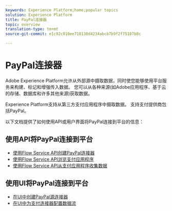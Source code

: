 ```yaml
---
keywords: Experience Platform;home;popular topics
solution: Experience Platform
title: PayPal连接器
topic: overview
translation-type: tm+mt
source-git-commit: e1c92c010ee718138d4234abcb7b9f2f75187b8c

---
```



# PayPal连接器

Adobe Experience Platform允许从外部源中摄取数据，同时使您能够使用平台服务来构建、标记和增强传入数据。 您可以从各种来源(如Adobe应用程序、基于云的存储、数据库和许多其他来源)获取数据。

Experience Platform支持从第三方支付应用程序中摄取数据。 支持支付提供商包括PayPal。

以下文档提供了如何使用API或用户界面将PayPal连接到平台的信息：

## 使用API将PayPal连接到平台

- [使用Flow Service API创建PayPal连接器](../../tutorials/api/create/payments/paypal.md)
- [使用Flow Service API浏览支付应用程序](../../tutorials/api/explore/payments.md)
- [使用Flow Service API从支付应用程序收集数据](../../tutorials/api/collect/payments.md)

## 使用UI将PayPal连接到平台

- [在UI中创建PayPal源连接器](../../tutorials/ui/create/payments/paypal.md)
- [在UI中为支付连接器配置数据流](../../tutorials/ui/dataflow/payments.md)